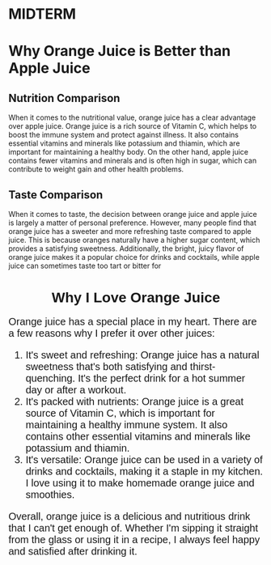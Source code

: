 # MIDTERM

<!DOCTYPE html>
<html>
  </head>
  <body>
    <h1>Why Orange Juice is Better than Apple Juice</h1>
    <h2>Nutrition Comparison</h2>
    <p>When it comes to the nutritional value, orange juice has a clear advantage over apple juice. Orange juice is a rich source of Vitamin C, which helps to boost the immune system and protect against illness. It also contains essential vitamins and minerals like potassium and thiamin, which are important for maintaining a healthy body. On the other hand, apple juice contains fewer vitamins and minerals and is often high in sugar, which can contribute to weight gain and other health problems.</p>
    <h2>Taste Comparison</h2>
    <p>When it comes to taste, the decision between orange juice and apple juice is largely a matter of personal preference. However, many people find that orange juice has a sweeter and more refreshing taste compared to apple juice. This is because oranges naturally have a higher sugar content, which provides a satisfying sweetness. Additionally, the bright, juicy flavor of orange juice makes it a popular choice for drinks and cocktails, while apple juice can sometimes taste too tart or bitter for
      
       
  </head>
  <body>
    <h1 style="font-family: sans-serif; text-align: center;">Why I Love Orange Juice</h1>
    <p style="font-family: sans-serif; font-size: 20px;">Orange juice has a special place in my heart. There are a few reasons why I prefer it over other juices:</p>
    <ol style="font-family: sans-serif; font-size: 20px;">
      <li>It's sweet and refreshing: Orange juice has a natural sweetness that's both satisfying and thirst-quenching. It's the perfect drink for a hot summer day or after a workout.</li>
      <li>It's packed with nutrients: Orange juice is a great source of Vitamin C, which is important for maintaining a healthy immune system. It also contains other essential vitamins and minerals like potassium and thiamin.</li>
      <li>It's versatile: Orange juice can be used in a variety of drinks and cocktails, making it a staple in my kitchen. I love using it to make homemade orange juice and smoothies.</li>
    </ol>
    <p style="font-family: sans-serif; font-size: 20px;">Overall, orange juice is a delicious and nutritious drink that I can't get enough of. Whether I'm sipping it straight from the glass or using it in a recipe, I always feel happy and satisfied after drinking it.</p>
  </body>
</html>
